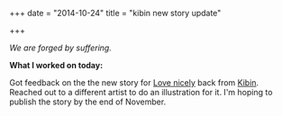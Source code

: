 +++
date = "2014-10-24"
title = "kibin new story update"

+++

*We are forged by suffering.*

**What I worked on today:**

Got feedback on the the new story for <a href="http://lovenicely.com">Love nicely</a> back from <a href="https://www.kibin.com/">Kibin</a>. Reached out to a different artist to do an illustration for it. I'm hoping to publish the story by the end of November.